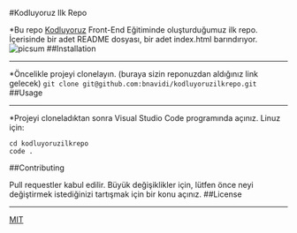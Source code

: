 #Kodluyoruz Ilk Repo

\*Bu repo [Kodluyoruz](https://www.kodluyoruz.org) Front-End Eğitiminde oluşturduğumuz ilk repo. İçerisinde bir adet README dosyası, bir adet index.html barındırıyor.
![picsum](https://picsum.photos/id/1/200/300)
##Installation

---

\*Öncelikle projeyi clonelayın. (buraya sizin reponuzdan aldığınız link gelecek)
`git clone git@github.com:bnavidi/kodluyoruzilkrepo.git`
##Usage

---

\*Projeyi cloneladıktan sonra Visual Studio Code programında açınız.
Linuz için:

```
cd kodluyoruzilkrepo
code .
```

##Contributing

Pull requestler kabul edilir. Büyük değişiklikler için, lütfen önce neyi değiştirmek istediğinizi tartışmak için bir konu açınız.
##License

---

[MIT](https://choosealicense.com/licenses/mit/)
